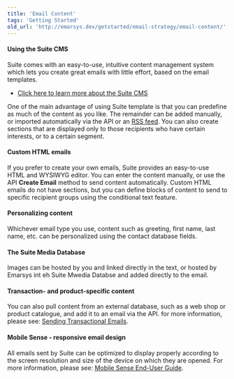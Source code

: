 ```yaml
---
title: 'Email Content'
tags: 'Getting Started'
old_url: 'http://emarsys.dev/getstarted/email-strategy/email-content/'
---
```


#### Using the Suite CMS

 Suite comes with an easy-to-use, intuitive content management system which lets you create great emails with little effort, based on the email templates.

- [Click here to learn more about the Suite CMS](/Suite/cms.md "Introducing the CMS")

 One of the main advantage of using Suite template is that you can predefine as much of the content as you like. The remainder can be added manually, or imported automatically via the API or an [RSS feed](/Suite/rss-intro.md "Automating Content with RSS Feeds"). You can also create sections that are displayed only to those recipients who have certain interests, or to a certain segment.

#### Custom HTML emails

 If you prefer to create your own emails, Suite provides an easy-to-use HTML and WYSIWYG editor. You can enter the content manually, or use the API **Create Email** method to send content automatically. Custom HTML emails do not have sections, but you can define blocks of content to send to specific recipient groups using the conditional text feature.

#### Personalizing content

 Whichever email type you use, content such as greeting, first name, last name, etc. can be personalized using the contact database fields.

#### The Suite Media Database

 Images can be hosted by you and linked directly in the text, or hosted by Emarsys int eh Suite Mwedia Databse and added directly to the email.

#### Transaction- and product-specific content

 You can also pull content from an external database, such as a web shop or product catalogue, and add it to an email via the API. for more information, please see: [Sending Transactional Emails](/Suite/txm.md "Transactional Emails in Suite").

#### Mobile Sense - responsive email design

 All emails sent by Suite can be optimized to display properly according to the screen resolution and size of the device on which they are opened. For more information, please see: [Mobile Sense End-User Guide](/assets/images/Mobile-Sense-End-User-Guide.pdf).